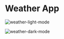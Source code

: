 # Weather App

![weather-light-mode](https://github.com/Tarang-1112/WeatherApp/assets/70871372/d31f6d42-6d1e-4445-a9e0-2eca80e8aec5)


![weather-dark-mode](https://github.com/Tarang-1112/WeatherApp/assets/70871372/0ed717f6-1d61-4a6e-8e50-2cb3b48ce214)

